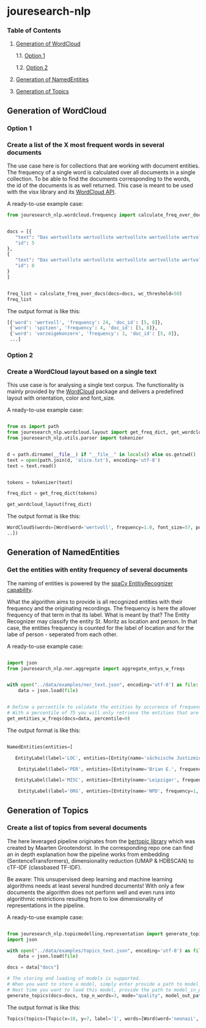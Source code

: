 # jouresearch-nlp

### Table of Contents

1. [Generation of WordCloud](#generation-of-wordcloud)

   1.1. [Option 1](#option-1)

   1.2. [Option 2](#option-2)

2. [Generation of NamedEntities](#generation-of-namedentities)

3. [Generation of Topics](#generation-of-topics)

## Generation of WordCloud

### Option 1

### Create a list of the X most frequent words in several documents

The use case here is for collections that are working with document entities. The frequency of a single word is calculated over all documents in a single collection. To be able to find the documents corresponding to the words, the id of the documents is as well returned. This case is meant to be used with the visx library and its [WordCloud API](https://airbnb.io/visx/docs/wordcloud).

A ready-to-use example case:

```python
from jouresearch_nlp.wordcloud.frequency import calculate_freq_over_docs


docs = [{
   "text": "Das wertvollste wertvollste wertvollste wertvollste wertvollste wertvollste wertvollste wertvollste wertvollste wertvollste wertvollste wertvollste Unternehmen des Landes hat sich auf Kosten von Wettbewerbern an die Weltspitze getrickst, womöglich mit unsauberen Mitteln. Das zeigen interne Dokumente, die dem SPIEGEL vorliegen. Sie belasten den Vorzeigekonzern und seine Spitze.",
   "id": 5
},
{
   "text": "Das wertvollste wertvollste wertvollste wertvollste wertvollste wertvollste wertvollste wertvollste wertvollste wertvollste wertvollste wertvollste Unternehmen des Landes hat sich auf Kosten von Wettbewerbern an die Weltspitze getrickst, womöglich mit unsauberen Mitteln. Das zeigen interne Dokumente, die dem vorliegen. Sie belasten den Vorzeigekonzern Vorzeigekonzern und seine Spitze Spitze Spitze.",
   "id": 8
}
]


freq_list = calculate_freq_over_docs(docs=docs, wc_threshold=50)
freq_list
```

The output format is like this:

```python
[{'word': 'wertvoll', 'frequency': 24, 'doc_id': [5, 8]},
 {'word': 'spitzen', 'frequency': 4, 'doc_id': [5, 8]},
 {'word': 'vorzeigekonzern', 'frequency': 3, 'doc_id': [5, 8]},
 ...]
```

### Option 2

### Create a WordCloud layout based on a single text

This use case is for analysing a single text corpus. The functionality is mainly provided by the [WordCloud](https://amueller.github.io/word_cloud/) package and delivers a predefined layout with orientation, color and font_size.

A ready-to-use example case:

```python

from os import path
from jouresearch_nlp.wordcloud.layout import get_freq_dict, get_wordcloud_layout
from jouresearch_nlp.utils.parser import tokenizer


d = path.dirname(__file__) if "__file__" in locals() else os.getcwd()
text = open(path.join(d, 'alice.txt'), encoding='utf-8')
text = text.read()


tokens = tokenizer(text)

freq_dict = get_freq_dict(tokens)

get_wordcloud_layout(freq_dict)

```

The output format is like this:

```python
WordCloudS(words=[Word(word='wertvoll', frequency=1.0, font_size=57, position=(116, 59), orientation=None, color='rgb(69, 55, 129)'), Word(word='unternehmen', frequency=0.08333333333333333, font_size=31, position=(69, 153), orientation=None, color='rgb(71, 16, 99)'), Word(word='land', frequency=0.08333333333333333, font_size=31, position=(20, 28), orientation=2, color='rgb(70, 48, 126)'), Word(word='kosten', frequency=0.08333333333333333, font_size=31, position=(7, 186), orientation=None, color='rgb(36, 135, 142)'),
..])
```

## Generation of NamedEntities

### Get the entities with entity frequency of several documents

The naming of entities is powered by the [spaCy EntitiyRecognizer capability](https://spacy.io/api/entityrecognizer).

What the algorithm aims to provide is all recognized entities with their frequency and the originating recordings. The frequency is here the allover frequency of that term in that its label.
What is meant by that? The Entity Recognizer may classify the entity St. Moritz as location and person. In that case, the entities frequency is counted for the label of location and for the labe of person - seperated from each other.

A ready-to-use example case:

```python

import json
from jouresearch_nlp.ner.aggregate import aggregate_entys_w_freqs


with open("../data/examples/ner_text.json", encoding='utf-8') as file:
    data = json.load(file)


# Define a percentile to validate the entities by occurence of frequency.
# With a percentile of 75 you will only retrieve the entities that are as freqquent as the 25 % of the entities that occur the most often.
get_entities_w_freqs(docs=data, percentile=0)
```

The output format is like this:

```python

NamedEntities(entities=[

   EntityLabel(label='LOC', entities=[Entity(name='sächsische Justizministerium', frequency=1, recordings=[1]), Entity(name='Landgericht Chemnitz', frequency=2, recordings=[1]), Entity(name='Leipzig-Connewitz', frequency=1, recordings=[1]),

    EntityLabel(label='PER', entities=[Entity(name='Brian E.', frequency=2, recordings=[1]), Entity(name='Matthias B.', frequency=2, recordings=[1]), Entity(name='B.s Mitreferendaren', frequency=1, recordings=[1]), Entity(name='Justwatch', frequency=3, recordings=[3]),

   EntityLabel(label='MISC', entities=[Entity(name='Leipziger', frequency=1, recordings=[1]), Entity(name='sächsische', frequency=1, recordings=[1]), Entity(name='ZEIT', frequency=1, recordings=[1]), Entity(name='Ein Neonazi', frequency=1, recordings=[1]), Entity(name='sächsischen', frequency=1, recordings=[1]), Entity(name='Sondersitzung der Länderkammer', frequency=1, recordings=[2]),

    EntityLabel(label='ORG', entities=[Entity(name='NPD', frequency=1, recordings=[1]), Entity(name='Neonazi-Kameradschaft Freies Netz Süd', frequency=1, recordings=[1]), Entity(name='Bundestag', frequency=2, recordings=[2]), Entity(name='FDP', frequency=1, recordings=[2])])])

```

## Generation of Topics

### Create a list of topics from several documents

The here leveraged pipeline originates from the [bertopic library](https://github.com/MaartenGr/BERTopic) which was created by Maarten Grootendorst. In the corresponding repo one can find an in depth explanation how the pipeline works from embedding (SentenceTransformers), dimensionality reduction (UMAP & HDBSCAN) to cTF-IDF (classbased TF-IDF).

Be aware:
This unsupervised deep learning and machine learning algorithms needs at least several hundred documents! With only a few documents the algorithm does not perform well and even runs into algorithmic restrictions resulting from to low dimensionality of representations in the pipeline.

A ready-to-use example case:

```python

from jouresearch_nlp.topicmodelling.representation import generate_topics
import json

with open("../data/examples/topics_text.json", encoding='utf-8') as file:
    data = json.load(file)

docs = data["docs"]

# The storing and loading of models is supported.
# When you want to store a model, simply enter provide a path to model_out_path.
# Next time you want to load this model, provide the path to model_in_path
generate_topics(docs=docs, top_n_words=3, mode="quality", model_out_path="../models/test_model")


```

The output format is like this:

```python
Topics(topics=[Topic(x=18, y=7, label='1', words=[Word(word='neonazi', freq=0.10955415847306577), Word(word='brian', freq=0.08103294244291005), Word(word='matthias', freq=0.08103294244291005)], size=23), Topic(x=17, y=8, label='2', words=[Word(word='engsten', freq=0.26366323573590456), Word(word='kanzlerin', freq=0.26366323573590456), Word(word='zählt', freq=0.26366323573590456)], size=13), Topic(x=20, y=8, label='3', words=[Word(word='ups', freq=0.20604530236551916), Word(word='', freq=1e-05), Word(word='gedrückt', freq=0.12056395822111875)], size=12), Topic(x=17, y=9, label='4', words=[Word(word='novelle', freq=0.08116936153793179), Word(word='ampel', freq=0.08116936153793179), Word(word='einrichtungen', freq=0.08116936153793179)], size=12)])
```
